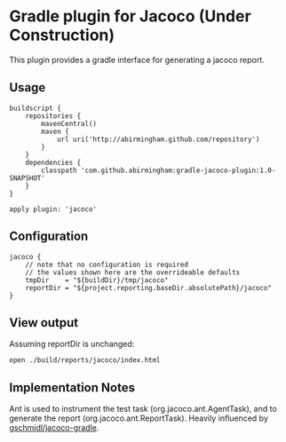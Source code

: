 # Gradle plugin for Jacoco (Under Construction)

This plugin provides a gradle interface for generating a jacoco report.

## Usage
```
buildscript {
    repositories {
        mavenCentral()
        maven {
            url uri('http://abirmingham.github.com/repository')
        }
    }
    dependencies {
        classpath 'com.github.abirmingham:gradle-jacoco-plugin:1.0-SNAPSHOT'
    }
}

apply plugin: 'jacoco'
```

## Configuration
```
jacoco {
    // note that no configuration is required
    // the values shown here are the overrideable defaults
    tmpDir    = "${buildDir}/tmp/jacoco"
    reportDir = "${project.reporting.baseDir.absolutePath}/jacoco"
}
```

## View output
Assuming reportDir is unchanged:
```
open ./build/reports/jacoco/index.html
```


## Implementation Notes
Ant is used to instrument the test task (org.jacoco.ant.AgentTask), and to generate the report (org.jacoco.ant.ReportTask). Heavily influenced by [gschmidl/jacoco-gradle](http://github.com/gschmidl/jacoco-gradle).
